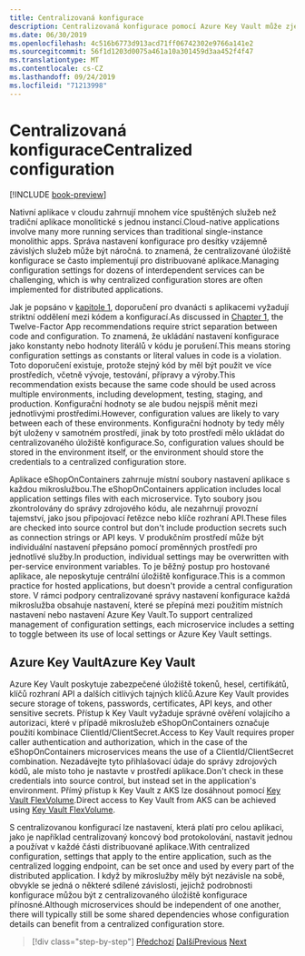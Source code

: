 ```yaml
---
title: Centralizovaná konfigurace
description: Centralizovaná konfigurace pomocí Azure Key Vault může zjednodušit správu nativních aplikací cloudu.
ms.date: 06/30/2019
ms.openlocfilehash: 4c516b6773d913acd71ff06742302e9766a141e2
ms.sourcegitcommit: 56f1d1203d0075a461a10a301459d3aa452f4f47
ms.translationtype: MT
ms.contentlocale: cs-CZ
ms.lasthandoff: 09/24/2019
ms.locfileid: "71213998"
---
```

# <a name="centralized-configuration"></a><span data-ttu-id="2fbf7-103">Centralizovaná konfigurace</span><span class="sxs-lookup"><span data-stu-id="2fbf7-103">Centralized configuration</span></span>

[!INCLUDE [book-preview](../../../includes/book-preview.md)]

<span data-ttu-id="2fbf7-104">Nativní aplikace v cloudu zahrnují mnohem více spuštěných služeb než tradiční aplikace monolitické s jednou instancí.</span><span class="sxs-lookup"><span data-stu-id="2fbf7-104">Cloud-native applications involve many more running services than traditional single-instance monolithic apps.</span></span> <span data-ttu-id="2fbf7-105">Správa nastavení konfigurace pro desítky vzájemně závislých služeb může být náročná. to znamená, že centralizované úložiště konfigurace se často implementují pro distribuované aplikace.</span><span class="sxs-lookup"><span data-stu-id="2fbf7-105">Managing configuration settings for dozens of interdependent services can be challenging, which is why centralized configuration stores are often implemented for distributed applications.</span></span>

<span data-ttu-id="2fbf7-106">Jak je popsáno v [kapitole 1](introduction.md), doporučení pro dvanácti s aplikacemi vyžadují striktní oddělení mezi kódem a konfigurací.</span><span class="sxs-lookup"><span data-stu-id="2fbf7-106">As discussed in [Chapter 1](introduction.md), the Twelve-Factor App recommendations require strict separation between code and configuration.</span></span> <span data-ttu-id="2fbf7-107">To znamená, že ukládání nastavení konfigurace jako konstanty nebo hodnoty literálů v kódu je porušení.</span><span class="sxs-lookup"><span data-stu-id="2fbf7-107">This means storing configuration settings as constants or literal values in code is a violation.</span></span> <span data-ttu-id="2fbf7-108">Toto doporučení existuje, protože stejný kód by měl být použit ve více prostředích, včetně vývoje, testování, přípravy a výroby.</span><span class="sxs-lookup"><span data-stu-id="2fbf7-108">This recommendation exists because the same code should be used across multiple environments, including development, testing, staging, and production.</span></span> <span data-ttu-id="2fbf7-109">Konfigurační hodnoty se ale budou nejspíš měnit mezi jednotlivými prostředími.</span><span class="sxs-lookup"><span data-stu-id="2fbf7-109">However, configuration values are likely to vary between each of these environments.</span></span> <span data-ttu-id="2fbf7-110">Konfigurační hodnoty by tedy měly být uloženy v samotném prostředí, jinak by toto prostředí mělo ukládat do centralizovaného úložiště konfigurace.</span><span class="sxs-lookup"><span data-stu-id="2fbf7-110">So, configuration values should be stored in the environment itself, or the environment should store the credentials to a centralized configuration store.</span></span>

<span data-ttu-id="2fbf7-111">Aplikace eShopOnContainers zahrnuje místní soubory nastavení aplikace s každou mikroslužbou.</span><span class="sxs-lookup"><span data-stu-id="2fbf7-111">The eShopOnContainers application includes local application settings files with each microservice.</span></span> <span data-ttu-id="2fbf7-112">Tyto soubory jsou zkontrolovány do správy zdrojového kódu, ale nezahrnují provozní tajemství, jako jsou připojovací řetězce nebo klíče rozhraní API.</span><span class="sxs-lookup"><span data-stu-id="2fbf7-112">These files are checked into source control but don't include production secrets such as connection strings or API keys.</span></span> <span data-ttu-id="2fbf7-113">V produkčním prostředí může být individuální nastavení přepsáno pomocí proměnných prostředí pro jednotlivé služby.</span><span class="sxs-lookup"><span data-stu-id="2fbf7-113">In production, individual settings may be overwritten with per-service environment variables.</span></span> <span data-ttu-id="2fbf7-114">To je běžný postup pro hostované aplikace, ale neposkytuje centrální úložiště konfigurace.</span><span class="sxs-lookup"><span data-stu-id="2fbf7-114">This is a common practice for hosted applications, but doesn't provide a central configuration store.</span></span> <span data-ttu-id="2fbf7-115">V rámci podpory centralizované správy nastavení konfigurace každá mikroslužba obsahuje nastavení, které se přepíná mezi použitím místních nastavení nebo nastavení Azure Key Vault.</span><span class="sxs-lookup"><span data-stu-id="2fbf7-115">To support centralized management of configuration settings, each microservice includes a setting to toggle between its use of local settings or Azure Key Vault settings.</span></span>

## <a name="azure-key-vault"></a><span data-ttu-id="2fbf7-116">Azure Key Vault</span><span class="sxs-lookup"><span data-stu-id="2fbf7-116">Azure Key Vault</span></span>

<span data-ttu-id="2fbf7-117">Azure Key Vault poskytuje zabezpečené úložiště tokenů, hesel, certifikátů, klíčů rozhraní API a dalších citlivých tajných klíčů.</span><span class="sxs-lookup"><span data-stu-id="2fbf7-117">Azure Key Vault provides secure storage of tokens, passwords, certificates, API keys, and other sensitive secrets.</span></span> <span data-ttu-id="2fbf7-118">Přístup k Key Vault vyžaduje správné ověření volajícího a autorizaci, které v případě mikroslužeb eShopOnContainers označuje použití kombinace ClientId/ClientSecret.</span><span class="sxs-lookup"><span data-stu-id="2fbf7-118">Access to Key Vault requires proper caller authentication and authorization, which in the case of the eShopOnContainers microservices means the use of a ClientId/ClientSecret combination.</span></span> <span data-ttu-id="2fbf7-119">Nezadávejte tyto přihlašovací údaje do správy zdrojových kódů, ale místo toho je nastavte v prostředí aplikace.</span><span class="sxs-lookup"><span data-stu-id="2fbf7-119">Don't check in these credentials into source control, but instead set in the application's environment.</span></span> <span data-ttu-id="2fbf7-120">Přímý přístup k Key Vault z AKS lze dosáhnout pomocí [Key Vault FlexVolume](https://github.com/Azure/kubernetes-keyvault-flexvol).</span><span class="sxs-lookup"><span data-stu-id="2fbf7-120">Direct access to Key Vault from AKS can be achieved using [Key Vault FlexVolume](https://github.com/Azure/kubernetes-keyvault-flexvol).</span></span>

<span data-ttu-id="2fbf7-121">S centralizovanou konfigurací lze nastavení, která platí pro celou aplikaci, jako je například centralizovaný koncový bod protokolování, nastavit jednou a používat v každé části distribuované aplikace.</span><span class="sxs-lookup"><span data-stu-id="2fbf7-121">With centralized configuration, settings that apply to the entire application, such as the centralized logging endpoint, can be set once and used by every part of the distributed application.</span></span> <span data-ttu-id="2fbf7-122">I když by mikroslužby měly být nezávisle na sobě, obvykle se jedná o některé sdílené závislosti, jejichž podrobnosti konfigurace můžou být z centralizovaného úložiště konfigurace přínosné.</span><span class="sxs-lookup"><span data-stu-id="2fbf7-122">Although microservices should be independent of one another, there will typically still be some shared dependencies whose configuration details can benefit from a centralized configuration store.</span></span>

>[!div class="step-by-step"]
><span data-ttu-id="2fbf7-123">[Předchozí](deploy-eshoponcontainers-azure.md)
>[Další](scale-applications.md)</span><span class="sxs-lookup"><span data-stu-id="2fbf7-123">[Previous](deploy-eshoponcontainers-azure.md)
[Next](scale-applications.md)</span></span>
